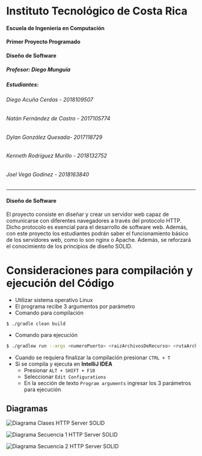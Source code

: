 # Instituto Tecnológico de Costa Rica
#### Escuela de Ingeniería en Computación

#### Primer Proyecto Programado
#### Diseño de Software
##### Profesor: Diego Munguía
##### Estudiantes:
###### Diego Acuña Cerdas - 2018109507
###### Natán Fernández de Castro - 2017105774
###### Dylan González Quesada- 2017118729
###### Kenneth Rodriguez Murillo - 2018132752
###### Joel Vega Godinez - 2018163840


---

#### Diseño de Software
El proyecto consiste en diseñar y crear un servidor web capaz de comunicarse con diferentes navegadores a través del protocolo HTTP. Dicho protocolo es esencial para el desarrollo de software web. Además, con este proyecto los estudiantes podrán saber el funcionamiento básico de los servidores web, como lo son nginx o Apache. Además, se reforzará el conocimiento de los principios de diseño SOLID.

# Consideraciones para compilación y ejecución del Código
* Utilizar sistema operativo Linux
* El programa recibe 3 argumentos por parámetro <numeroPuerto> <raizArchivosDeRecurso> <rutaArchivoExtensionesMime>
* Comando para compilación
```sh
$ ./gradle clean build
```
* Comando para ejecución
```sh
$ ./gradlew run --args <numeroPuerto> <raizArchivosDeRecurso> <rutaArchivoExtensionesMime>
```
* Cuando se requiera finalizar la compilación presionar `CTRL + T`
* Si se compila y ejecuta en **IntelliJ IDEA** 
    * Presionar `ALT + SHIFT + F10`
    * Seleccionar `Edit Configurations`
    * En la sección de texto `Program arguments` ingresar los 3 parámetros para ejecución


## Diagramas
![Diagrama Clases HTTP Server SOLID](https://github.com/IC-6821/ic-6821-2020i-p1-los-solidos/blob/developer/Diagramas/Diagrama_de_Clases.png)

![Diagrama Secuencia 1 HTTP Server SOLID](https://github.com/IC-6821/ic-6821-2020i-p1-los-solidos/blob/developer/Diagramas/Secuencia1.png)

![Diagrama Secuencia 2 HTTP Server SOLID](https://github.com/IC-6821/ic-6821-2020i-p1-los-solidos/blob/developer/Diagramas/Diagrama_Secuencias_2.png)


